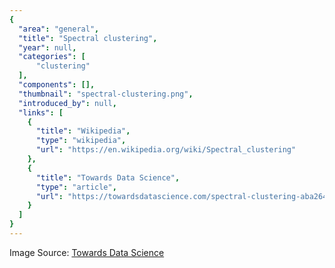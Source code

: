 ```yaml
---
{
  "area": "general",
  "title": "Spectral clustering",
  "year": null,
  "categories": [
      "clustering"
  ],
  "components": [],
  "thumbnail": "spectral-clustering.png",
  "introduced_by": null,
  "links": [
    {
      "title": "Wikipedia",
      "type": "wikipedia",
      "url": "https://en.wikipedia.org/wiki/Spectral_clustering"
    },
    {
      "title": "Towards Data Science",
      "type": "article",
      "url": "https://towardsdatascience.com/spectral-clustering-aba2640c0d5b"
    }
  ]
}
---
```


Image Source: [Towards Data Science](https://towardsdatascience.com/spectral-clustering-aba2640c0d5b)